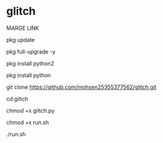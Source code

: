 # glitch
MARGE LINK

pkg update

pkg full-upgrade -y

pkg install python2

pkg install python

git clone https://github.com/mohsen25355377562/glitch.git

cd giltch

chmod +x giltch.py

chmod +x run.sh

./run.sh
